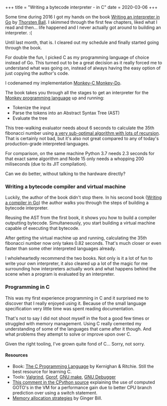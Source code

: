 +++
title = "Writing a bytecode interpreter - in C"
date = 2020-03-06
+++

Some time during 2016 I got my hands on the book [Writing an interpreter in Go](https://interpreterbook.com/) by [Thorsten Ball](https://thorstenball.com/). I skimmed through the first few chapters, liked what I read and then... life happened and I never actually got around to building an interpreter. :(

Until last month, that is. I cleared out my schedule and finally started going through the book. 

For double the fun, I picked C as my programming language of choice instead of Go. This turned out to be a great decision as it really forced me to understand what was going on, instead of always having the easy option of just copying the author's code.

I codenamed my implementation [Monkey-C Monkey-Do](https://github.com/dannyvankooten/monkey-c-monkey-do). 

The book takes you through all the stages to get an interpreter for the [Monkey programming language](https://monkeylang.org/) up and running:

- Tokenize the input
- Parse the tokens into an Abstract Syntax Tree (AST)
- Evaluate the tree

This tree-walking evaluator needs about 6 seconds to calculate the 35th fibonacci number using [a very sub-optimal algorithm with lots of recursion](https://github.com/dannyvankooten/monkey-c-monkey-do/blob/946311e77d33d584e6fcfd9f87d0199242973947/examples/fib35.monkey). That is certainly not bad, but it's also not great compared to any of today's production-grade interpreted languages. 

For comparison, on the same machine Python 3.7 needs 2.3 seconds for that exact same algorithm and Node 15 only needs a whopping 200 miliseconds (due to its JIT compilation).

Can we do better, without talking to the hardware directly?

### Writing a bytecode compiler and virtual machine

Luckily, the author of the book didn't stop there. In his second book ([Writing a compiler in Go](https://compilerbook.com/)) the author walks you through the steps of building a bytecode interpreter. 

Reusing the AST from the first book, it shows you how to build a compiler outputting bytecode. Simultaneously, you start building a virtual machine capable of executing that bytecode.

After getting the virtual machine up and running, calculating the 35th fibonacci number now only takes 0.82 seconds. That's much closer or even faster than some other interpreted languages already.

I wholeheartedly recommend the two books. Not only is it a lot of fun to write your own interpreter, it also cleared up a lot of the magic for me surrounding how interpreters actually work and what happens behind the scene when a program is evaluated by an interpreter.

### Programming in C

This was my first experience programming in C and it surprised me to discover that I really enjoyed using it. Because of the small language specification very little time was spent reading documentation. 

That's not to say I did not shoot myself in the foot a good few times or struggled with memory management. Using C really cemented my understanding of some of the languages that came after it though. And what problems they attempt to solve or improve upon over C.

Given the right tooling, I've grown quite fond of C... Sorry, not sorry.


#### Resources 

- Book: [The C Programming Language](https://en.wikipedia.org/wiki/The_C_Programming_Language) by Kernighan & Ritchie. Still the best resource for learning C.
- Tools: [Valgrind](https://valgrind.org/), [Gprof](https://sourceware.org/binutils/docs/gprof/), [GNU make](https://www.gnu.org/software/make/manual/make.html), [GNU Debugger](https://www.gnu.org/software/gdb/)
- [This comment in the CPython source](https://github.com/python/cpython/blob/master/Python/ceval.c#L775) explaining the use of computed GOTO's in the VM for a performance gain due to better CPU branch prediction over using a switch statement.
- [Memory allocation strategies](https://www.gingerbill.org/series/memory-allocation-strategies/) by Ginger Bill.